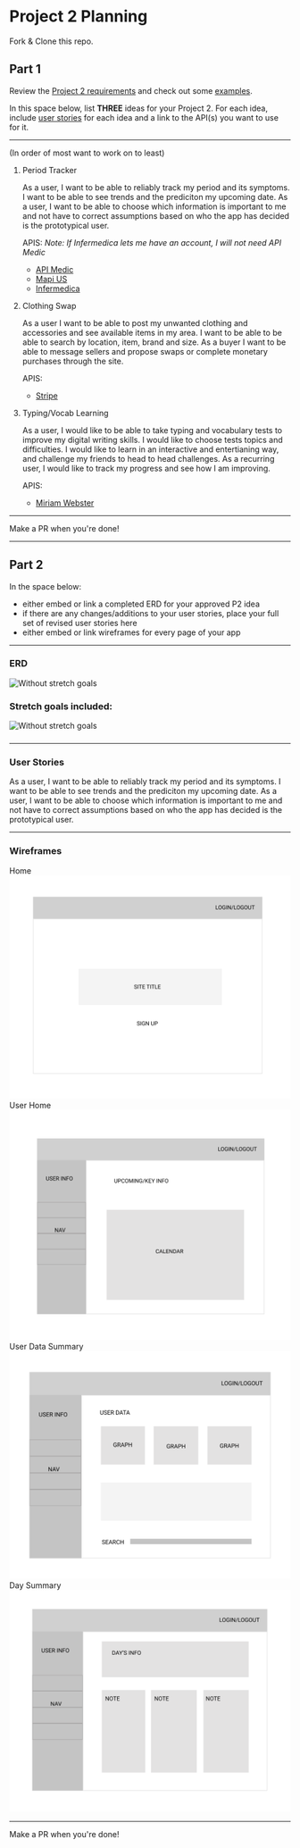 # Project 2 Planning

Fork & Clone this repo.

## Part 1

Review the [Project 2 requirements](https://romebell.gitbook.io/sei-1019/projects/project-2) and check out some [examples](https://tmdarneille.gitbook.io/seirfx/11-projects/past-projects/project2).

In this space below, list **THREE** ideas for your Project 2. For each idea, include [user stories](https://revelry.co/user-stories-that-dont-suck/) for each idea and a link to the API(s) you want to use for it.

--------------------------------------------------------
(In order of most want to work on to least)

1. Period Tracker

    As a user, I want to be able to reliably track my period and its symptoms.  I want to be able to see trends and the prediciton my upcoming date. As a user, I want to be able to choose which information is important to me and not have to correct assumptions based on who the app has decided is the prototypical user.

    APIS: *Note: If Infermedica lets me have an account, I will not need API Medic*
    - [API Medic](https://apimedic.com/)
    - [Mapi US](http://mapi-us.iterar.co/)   
    - [Infermedica](https://infermedica.com/)

2. Clothing Swap

    As a user I want to be able to post my unwanted clothing and accessories and see available items in my area.  I want to be able to be able to search by location, item, brand and size.  As a buyer I want to be able to message sellers and propose swaps or complete monetary purchases through the site.

    APIS: 
    - [Stripe](https://stripe.com/docs/api)  


3. Typing/Vocab Learning

    As a user, I would like to be able to take typing and vocabulary tests to improve my digital writing skills.  I would like to choose tests topics and difficulties. I would like to learn in an interactive and entertianing way, and challenge my friends to head to head challenges.  As a recurring user, I would like to track my progress and see how I am improving. 

    APIS: 
    - [Miriam Webster](https://dictionaryapi.com/) 

---------------------------------------------------------

Make a PR when you're done!

---

## Part 2

In the space below:
* either embed or link a completed ERD for your approved P2 idea
* if there are any changes/additions to your user stories, place your full set of revised user stories here
* either embed or link wireframes for every page of your app

----------------------------------------------------------
### ERD
![Without stretch goals](img/erd.png)
###
### Stretch goals included:
![Without stretch goals](img/stretch-erd.png)
###

----------------------------------------------------------
### User Stories

As a user, I want to be able to reliably track my period and its symptoms.  I want to be able to see trends and the prediciton my upcoming date. As a user, I want to be able to choose which information is important to me and not have to correct assumptions based on who the app has decided is the prototypical user.

----------------------------------------------------------
### Wireframes

Home
![Home](img/home.png)
User Home
![User Home](img/user-home.png)
User Data Summary
![User Data Summary](img/user-data-summary.png)
Day Summary
![Day sumamry](img/day-summary.png)


----------------------------------------------------------

Make a PR when you're done!
